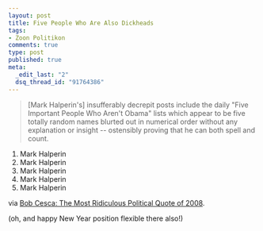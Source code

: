```yaml
--- 
layout: post
title: Five People Who Are Also Dickheads
tags: 
- Zoon Politikon
comments: true
type: post
published: true
meta: 
  _edit_last: "2"
  dsq_thread_id: "91764386"
---
```

<blockquote>[Mark Halperin's] insufferably decrepit posts include the daily "Five Important People Who Aren't Obama" lists which appear to be five totally random names blurted out in numerical order without any explanation or insight -- ostensibly proving that he can both spell and count.</blockquote>
<ol>
	<li>Mark Halperin</li>
	<li>Mark Halperin</li>
	<li>Mark Halperin</li>
	<li>Mark Halperin</li>
	<li>Mark Halperin</li>
</ol>
via <a href="http://www.huffingtonpost.com/bob-cesca/the-most-ridiculous-polit_b_154528.html">Bob Cesca: The Most Ridiculous Political Quote of 2008</a>.

(oh, and happy New Year position flexible there also!)
